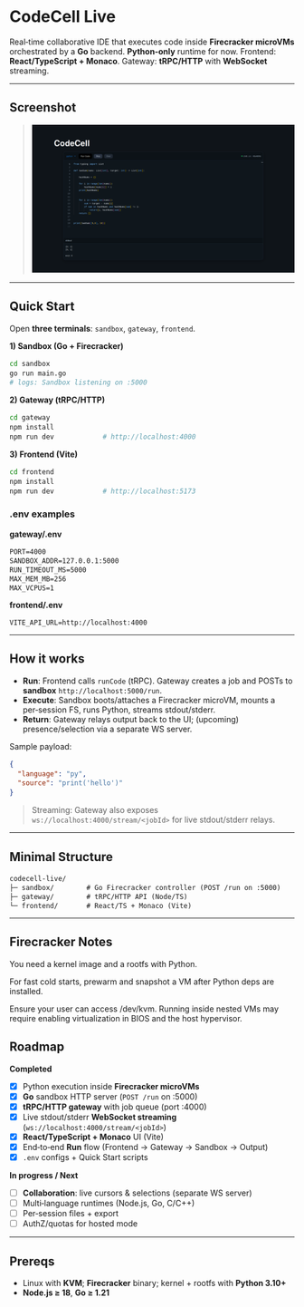 # CodeCell Live

Real‑time collaborative IDE that executes code inside **Firecracker microVMs** orchestrated by a **Go** backend. **Python‑only** runtime for now. Frontend: **React/TypeScript + Monaco**. Gateway: **tRPC/HTTP** with **WebSocket** streaming.


---

## Screenshot


> ![CodeCell Live](./frontend/public/codecell-hero.png)

---

## Quick Start

Open **three terminals**: `sandbox`, `gateway`, `frontend`.

**1) Sandbox (Go + Firecracker)**

```bash
cd sandbox
go run main.go
# logs: Sandbox listening on :5000
```

**2) Gateway (tRPC/HTTP)**

```bash
cd gateway
npm install
npm run dev            # http://localhost:4000
```

**3) Frontend (Vite)**

```bash
cd frontend
npm install
npm run dev            # http://localhost:5173
```

### .env examples

**gateway/.env**

```
PORT=4000
SANDBOX_ADDR=127.0.0.1:5000
RUN_TIMEOUT_MS=5000
MAX_MEM_MB=256
MAX_VCPUS=1
```

**frontend/.env**

```
VITE_API_URL=http://localhost:4000
```

---

## How it works

* **Run**: Frontend calls `runCode` (tRPC). Gateway creates a job and POSTs to **sandbox** `http://localhost:5000/run`.
* **Execute**: Sandbox boots/attaches a Firecracker microVM, mounts a per‑session FS, runs Python, streams stdout/stderr.
* **Return**: Gateway relays output back to the UI; (upcoming) presence/selection via a separate WS server.

Sample payload:

```json
{
  "language": "py",
  "source": "print('hello')"
}
```

> Streaming: Gateway also exposes `ws://localhost:4000/stream/<jobId>` for live stdout/stderr relays.

---

## Minimal Structure

```
codecell-live/
├─ sandbox/        # Go Firecracker controller (POST /run on :5000)
├─ gateway/        # tRPC/HTTP API (Node/TS)
└─ frontend/       # React/TS + Monaco (Vite)
```

---
## Firecracker Notes

You need a kernel image and a rootfs with Python.

For fast cold starts, prewarm and snapshot a VM after Python deps are installed.

Ensure your user can access /dev/kvm. Running inside nested VMs may require enabling virtualization in BIOS and the host hypervisor.

## Roadmap

**Completed**

* [x] Python execution inside **Firecracker microVMs**
* [x] **Go** sandbox HTTP server (`POST /run` on :5000)
* [x] **tRPC/HTTP gateway** with job queue (port :4000)
* [x] Live stdout/stderr **WebSocket streaming** (`ws://localhost:4000/stream/<jobId>`)
* [x] **React/TypeScript + Monaco** UI (Vite)
* [x] End‑to‑end **Run** flow (Frontend → Gateway → Sandbox → Output)
* [x] `.env` configs + Quick Start scripts

**In progress / Next**

* [ ] **Collaboration**: live cursors & selections (separate WS server)
* [ ] Multi‑language runtimes (Node.js, Go, C/C++)
* [ ] Per‑session files + export
* [ ] AuthZ/quotas for hosted mode

---

## Prereqs

* Linux with **KVM**; **Firecracker** binary; kernel + rootfs with **Python 3.10+**
* **Node.js ≥ 18**, **Go ≥ 1.21**
